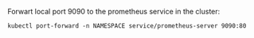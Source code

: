 Forwart local port 9090 to the prometheus service in the cluster:

    kubectl port-forward -n NAMESPACE service/prometheus-server 9090:80
